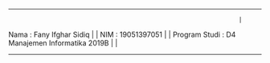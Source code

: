 
____________________________________________________________________
                                                                    |
Nama           : Fany Ifghar Sidiq                                  |
                                                                    |
NIM            : 19051397051                                        |
                                                                    |
Program Studi  : D4 Manajemen Informatika 2019B                     |
                                                                    |
____________________________________________________________________
